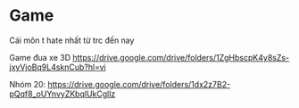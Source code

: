 # Game

Cái môn t hate nhất từ trc đến nay

Game đua xe 3D
https://drive.google.com/drive/folders/1ZgHbscpK4y8sZs-jxyVjoBq9L4sknCub?hl=vi

Nhóm 20:
https://drive.google.com/drive/folders/1dx2z7B2-pQqf8_oUYnvyZKbqlUkCgllz
